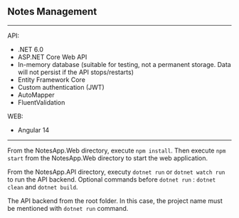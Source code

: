 Notes Management
---

---
API:
* .NET 6.0
* ASP.NET Core Web API
* In-memory database (suitable for testing, not a permanent storage. Data will not persist if the API stops/restarts)
* Entity Framework Core
* Custom authentication (JWT)
* AutoMapper
* FluentValidation

WEB:
* Angular 14

---

From the NotesApp.Web directory, execute `npm install`. Then execute `npm start` from the NotesApp.Web directory to start the web application.

From the NotesApp.API directory, executy `dotnet run` or `dotnet watch run` to run the API backend. Optional commands before `dotnet run` : `dotnet clean` and `dotnet build`.

The API backend from the root folder. In this case, the project name must be mentioned with `dotnet run` command.